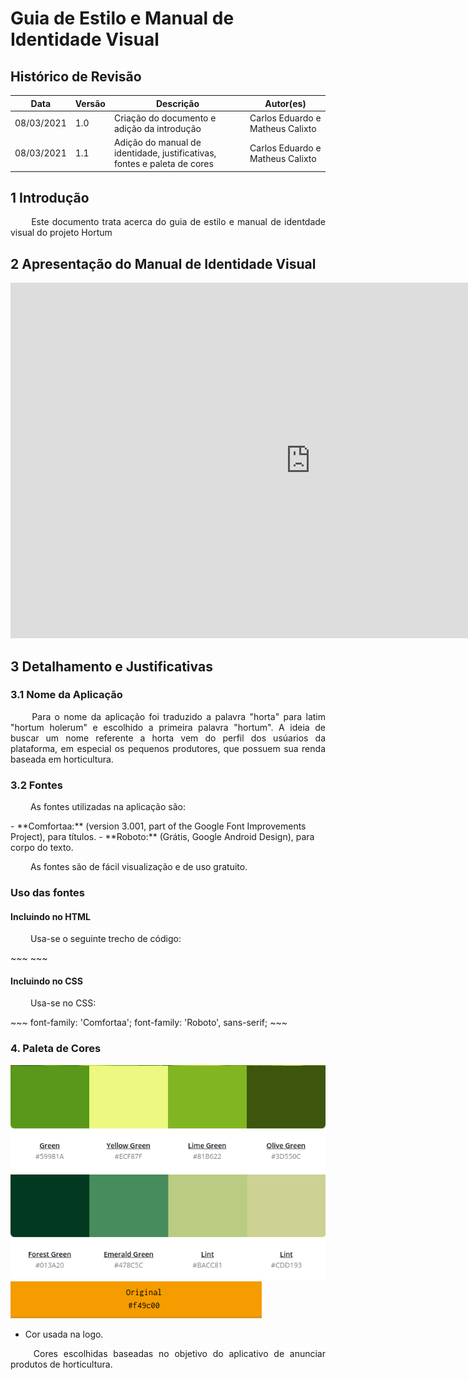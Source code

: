 # Guia de Estilo e Manual de Identidade Visual

## Histórico de Revisão

|Data|Versão|Descrição| Autor(es)
|--|--|--|--|
|08/03/2021|1.0|Criação do documento e adição da introdução| Carlos Eduardo e Matheus Calixto|
|08/03/2021|1.1|Adição do manual de identidade, justificativas, fontes e paleta de cores|Carlos Eduardo e Matheus Calixto|

## 1 Introdução
<p align = "justify"> &emsp;&emsp; Este documento trata acerca do guia de estilo e manual de identdade visual do projeto Hortum </p>

## 2 Apresentação do Manual de Identidade Visual

<iframe src="https://docs.google.com/presentation/d/1xJZLRcJdcvncs3UVP6saM00hTwrurTvVfqmBfco3vs4/embed?start=false&loop=false&delayms=3000" frameborder="0" width="960" height="569" allowfullscreen="true" mozallowfullscreen="true" webkitallowfullscreen="true"></iframe>

## 3 Detalhamento e Justificativas
### 3.1 Nome da Aplicação
<p align = "justify"> &emsp;&emsp; Para o nome da aplicação foi traduzido a palavra "horta" para latim "hortum holerum" e escolhido a primeira palavra "hortum". A ideia de buscar um nome referente a horta vem do perfil dos usúarios da plataforma, em especial os pequenos produtores, que possuem sua renda baseada em horticultura.</p>

### 3.2 Fontes
<p align = "justify"> &emsp;&emsp; As fontes utilizadas na aplicação são: </p>
- **Comfortaa:** (version 3.001, part of the Google Font Improvements Project), para títulos.
- **Roboto:** (Grátis, Google Android Design), para corpo do texto.

<p align = "justify"> &emsp;&emsp; As fontes são de fácil visualização e de uso gratuito. </p>

### Uso das fontes
#### Incluindo no HTML
<p align = "justify"> &emsp;&emsp; Usa-se o seguinte trecho de código:</p>
~~~ 
<link rel="stylesheet" href="//fonts.googleapis.com/css?family=Comfortaa" rel="stylesheet"/> 
~~~

#### Incluindo no CSS
<p align = "justify"> &emsp;&emsp; Usa-se no CSS:</p>
~~~
font-family: 'Comfortaa';
font-family: 'Roboto', sans-serif;
~~~

### 4. Paleta de Cores

![](img/leaves.png)
![](img/lemons.png)
![](img/cor_logo.png)

- Cor usada na logo.

<p align = "justify"> &emsp;&emsp; Cores escolhidas baseadas no objetivo do aplicativo de anunciar produtos de horticultura.</p>